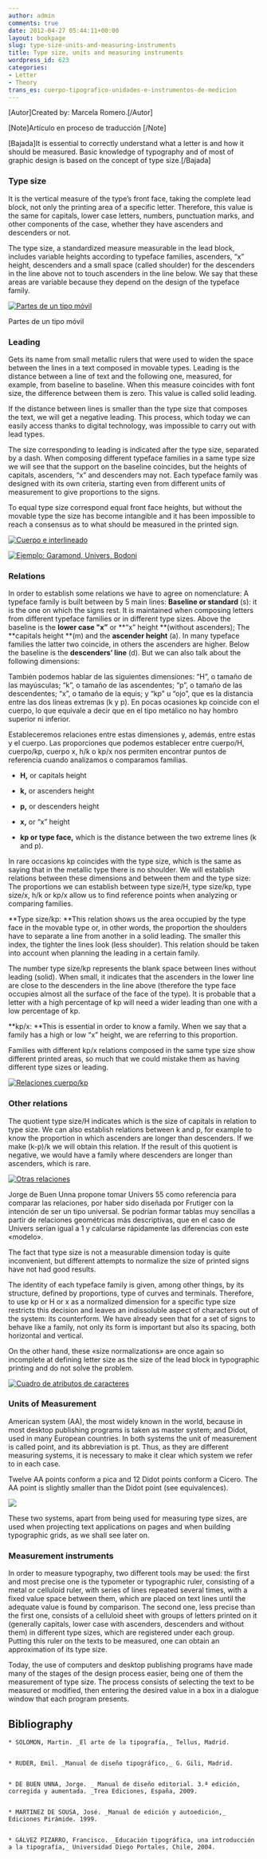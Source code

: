 ```yaml
---
author: admin
comments: true
date: 2012-04-27 05:44:11+00:00
layout: bookpage
slug: type-size-units-and-measuring-instruments
title: Type size, units and measuring instruments
wordpress_id: 623
categories:
- Letter
- Theory
trans_es: cuerpo-tipografico-unidades-e-instrumentos-de-medicion
---
```


[Autor]Created by: Marcela Romero.[/Autor]

[Note]Artículo en proceso de traducción [/Note]

[Bajada]It is essential to correctly understand what a letter is and how it should be measured. Basic knowledge of typography and of most of graphic design is based on the concept of type size.[/Bajada]


### Type size


It is the vertical measure of the type’s front face, taking the complete lead block, not only the printing area of a specific letter. Therefore, this value is the same for capitals, lower case letters, numbers, punctuation marks, and other components of the case, whether they have ascenders and descenders or not. 

The type size, a standardized measure measurable in the lead block, includes variable heights according to typeface families, ascenders, “x” height, descenders and a small space (called shoulder) for the descenders in the line above not to touch ascenders in the line below. We say that these areas are variable because they depend on the design of the typeface family.

[![Partes de un tipo móvil](http://www.oert.org/wp-content/uploads/2012/08/T02C_01-tipo_movil_detallado.jpg)](http://www.oert.org/wp-content/uploads/2012/08/T02C_01-tipo_movil_detallado.jpg)

<p class="caption">Partes de un tipo móvil</p>


### Leading


Gets its name from small metallic rulers that were used to widen the space between the lines in a text composed in movable types. Leading is the distance between a line of text and the following one, measured, for example, from baseline to baseline. When this measure coincides with font size, the difference between them is zero. This value is called solid leading. 

If the distance between lines is smaller than the type size that composes the text, we will get a negative leading. This process, which today we can easily access thanks to digital technology, was impossible to carry out with lead types. 

The size corresponding to leading is indicated after the type size, separated by a dash. When composing different typeface families in a same type size we will see that the support on the baseline coincides, but the heights of capitals, ascenders, “x” and descenders may not. Each typeface family was designed with its own criteria, starting even from different units of measurement to give proportions to the signs. 

To equal type size correspond equal front face heights, but without the movable type the size has become intangible and it has been impossible to reach a consensus as to what should be measured in the printed sign.

[![Cuerpo e interlineado](http://www.oert.org/wp-content/uploads/2012/07/T02C_02-interlinea_solido_negativo.jpg)](http://www.oert.org/wp-content/uploads/2012/07/T02C_02-interlinea_solido_negativo.jpg)

[![Ejemplo: Garamond, Univers, Bodoni](http://www.oert.org/wp-content/uploads/2012/07/T02C_05-ejemp_garamond_univers_bodoni02.jpg)](http://www.oert.org/wp-content/uploads/2012/07/T02C_05-ejemp_garamond_univers_bodoni02.jpg)


### Relations


In order to establish some relations we have to agree on nomenclature:
A typeface family is built between by 5 main lines:
**Baseline or standard** (s): it is the one on which the signs rest. It is maintained when composing letters from different typeface families or in different type sizes. Above the baseline is the **lower case "x”** or **“x” height **(without ascenders); The **capitals height **(m) and the **ascender height** (a). In many typeface families the latter two coincide, in others the ascenders are higher. Below the baseline is the **descenders’ line** (d). But we can also talk about the following dimensions: 

También podemos hablar de las siguientes dimensiones: “H”, o tamaño de las mayúsculas; “k”, o tamaño de las ascendentes; “p”, o tamaño de las descendentes; “x”, o tamaño de la equis; y “kp” u “ojo”, que es la distancia entre las dos líneas extremas (k y p). En pocas ocasiones kp coincide con el cuerpo, lo que equivale a decir que en el tipo metálico no hay hombro superior ni inferior.

Estableceremos relaciones entre estas dimensiones y, además, entre estas y el cuerpo. Las proporciones que podemos establecer entre cuerpo/H, cuerpo/kp, cuerpo x, h/k o kp/x nos permiten encontrar puntos de referencia cuando analizamos o comparamos familias.



	
  * **H,**  or capitals height

	
  * **k,** or ascenders height 

	
  * **p,** or descenders height

	
  * **x,** or “x” height

	
  * **kp or type face,** which is the distance between the two extreme lines (k and p).


In rare occasions kp coincides with the type size, which is the same as saying that in the metallic type there is no shoulder. We will establish relations between these dimensions and between them and the type size: The proportions we can establish between type size/H, type size/kp, type size/x, h/k or kp/x allow us to find reference points when analyzing or comparing families.

**Type size/kp: **This relation shows us the area occupied by the type face in the movable type or, in other words, the proportion the shoulders have to separate a line from another in a solid leading. The smaller this index, the tighter the lines look (less shoulder). This relation should be taken into account when planning the leading in a certain family. 

The number type size/kp represents the blank space between lines without leading (solid). When small, it indicates that the ascenders in the lower line are close to the descenders in the line above (therefore the type face occupies almost all the surface of the face of the type). It is probable that a letter with a high percentage of kp will need a wider leading than one with a low percentage of kp. 

**kp/x: **This is essential in order to know a family. When we say that a family has a high or low “x” height, we are referring to this proportion. 

Families with different kp/x relations composed in the same type size show different printed areas, so much that we could mistake them as having different type sizes or leading. 

[![Relaciones cuerpo/kp](http://www.oert.org/wp-content/uploads/2012/07/T02C_03-relaciones_kp.jpg)](http://www.oert.org/wp-content/uploads/2012/07/T02C_03-relaciones_kp.jpg)


### Other relations


The quotient type size/H indicates which is the size of capitals in relation to type size. We can also establish relations between k and p, for example to know the proportion in which ascenders are longer than descenders. If we make (k-p)/k we will obtain this relation. If the result of this quotient is negative, we would have a family where descenders are longer than ascenders, which is rare.

[![Otras relaciones](http://www.oert.org/wp-content/uploads/2012/07/T02C_04-relaciones_jorgedebuenunna.jpg)](http://www.oert.org/wp-content/uploads/2012/07/T02C_04-relaciones_jorgedebuenunna.jpg)

<p class="caption">Jorge de Buen Unna propone tomar Univers 55 como referencia para comparar las relaciones, por haber sido diseñada por Frutiger con la intención de ser un tipo universal. Se podrían formar tablas muy sencillas a partir de relaciones geométricas más descriptivas, que en el caso de Univers serían igual a 1 y calcularse rápidamente las diferencias con este «modelo».</p>

The fact that type size is not a measurable dimension today is quite inconvenient, but different attempts to normalize the size of printed signs have not had good results. 

The identity of each typeface family is given, among other things, by its structure, defined by proportions, type of curves and terminals. Therefore, to use kp or H or x as a normalized dimension for a specific type size restricts this decision and leaves an indissoluble aspect of characters out of the system: its counterform. We have already seen that for a set of signs to behave like a family, not only its form is important but also its spacing, both horizontal and vertical. 

On the other hand, these «size normalizations» are once again so incomplete at defining letter size as the size of the lead block in typographic printing and do not solve the problem.

[![Cuadro de atributos de caracteres](http://www.oert.org/wp-content/uploads/2012/07/T02C_06-cuadro_atributostipograficos.jpg)](http://www.oert.org/wp-content/uploads/2012/07/T02C_06-cuadro_atributostipograficos.jpg)


### Units of Measurement


American system (AA), the most widely known in the world, because in most desktop publishing programs is taken as master system; and Didot, used in many European countries. In both systems the unit of measurement is called point, and its abbreviation is pt. Thus, as they are different measuring systems, it is necessary to make it clear which system we refer to in each case. 

Twelve AA points conform a pica and 12 Didot points conform a Cicero. The AA point is slightly smaller than the Didot point (see equivalences). 

[![](http://www.oert.org/wp-content/uploads/2012/01/T01A_10-pica-ciciero.jpg)](http://www.oert.org/wp-content/uploads/2012/01/T01A_10-pica-ciciero.jpg)

These two systems, apart from being used for measuring type sizes, are used when projecting text applications on pages and when building typographic grids, as we shall see later on.



### Measurement instruments


In order to measure typography, two different tools may be used: the first and most precise one is the typometer or typographic ruler, consisting of a metal or celluloid ruler, with series of lines repeated several times, with a fixed value space between them, which are placed on text lines until the adequate value is found by comparison. The second one, less precise than the first one, consists of a celluloid sheet with groups of letters printed on it (generally capitals, lower case with ascenders, descenders and without them) in different type sizes, which are registered under each group. Putting this ruler on the texts to be measured, one can obtain an approximation of its type size. 

Today, the use of computers and desktop publishing programs have made many of the stages of the design process easier, being one of them the measurement of type size. The process consists of selecting the text to be measured or modified, then entering the desired value in a box in a dialogue window that each program presents. 

## Bibliography

	
    * SOLOMON, Martin. _El arte de la tipografía,_ Tellus, Madrid.

	
    * RUDER, Emil. _Manual de diseño tipográfico,_ G. Gili, Madrid.

	
    * DE BUEN UNNA, Jorge. _ Manual de diseño editorial. 3.ª edición, corregida y aumentada. _Trea Ediciones, España, 2009.

	
    * MARTINEZ DE SOUSA, José. _Manual de edición y autoedición,_ Ediciones Pirámide. 1999.

	
    * GÁLVEZ PIZARRO, Francisco. _Educación tipográfica, una introducción a la tipografía,_ Universidad Diego Portales, Chile, 2004.



